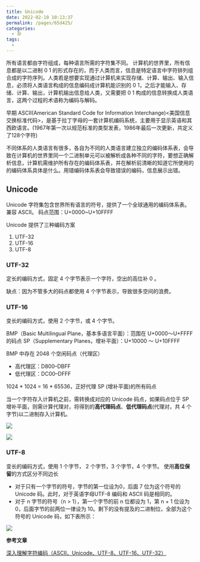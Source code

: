 ```yaml
---
title: Unicode
date: 2022-02-10 10:13:37
permalink: /pages/65d425/
categories:
  - 杂
tags:
  - 
---
```


所有语言都由字符组成，每种语言所需的字符集不同。
计算机的世界里，所有信息都是以二进制 0 1 的形式存在的，而于人类而言，信息是特定语言中字符排列组合成的字符序列。人类若是想要实现通过计算机来实现存储、计算、输出、输入信息，必须将人类语言构成的信息编码成计算机能识别的 0 1，之后才能输入、存储、计算、输出，计算机输出信息给人类，又需要把 0 1 构成的信息转换成人类语言，这两个过程的术语称为编码与解码。

早期 ASCII(American Standard Code for Information Interchange)<美国信息交换标准代码>，是基于拉丁字母的一套计算机编码系统，主要用于显示英语和其西欧语言。(1967年第一次以规范标准的类型发表，1986年最后一次更新，共定义了128个字符)

不同体系的人类语言有很多，各自为不同的人类语言建立独立的编码体系表，会导致在计算机的世界里同一个二进制单元可以被解析成各种不同的字符，要想正确解析信息，计算机需维护所有存在的编码体系表，并在解析前清晰的知道它所使用的的编码体系具体是什么。用错编码体系表会导致错误的编码，信息展示出错。

## Unicode

Unicode 字符集包含世界所有语言的符号，提供了一个全球通用的编码体系表。兼容 ASCII。
码点范围：U+0000~U+10FFFF

Unicode 提供了三种编码方案
1. UTF-32
2. UTF-16
3. UTF-8

### UTF-32

定长的编码方式，固定 4 个字节表示一个字符，空出的高位补 0 。

缺点：因为不管多大的码点都使用 4 个字节表示，导致很多空间的浪费。

### UTF-16

变长的编码方式，使用 2 个字节，或 4 个字节。

BMP（Basic Multilingual Plane，基本多语言平面）：范围在 U+0000～U+FFFF 的码点
SP（Supplementary Planes，增补平面）：U+10000 ～ U+10FFFF

BMP 中存在 2048 个空闲码点（代理区）
- 高代理区：D800–DBFF
- 低代理区：DC00–DFFF

1024 * 1024 = 16 * 65536，正好代理 SP (增补平面)的所有码点

当一个字符存入计算机之前，需转换成对应的 Unicode 码点，如果码点位于 SP 增补平面，则需计算代理对，将得到的**高代理码点**、**低代理码点**(代理对，共 4 个字节)以二进制存入计算机。

![](https://cdn.jsdelivr.net/gh/wangchiech/image_store/img/202202101558562.png)

![](https://cdn.jsdelivr.net/gh/wangchiech/image_store/img/202202101726059.png)

### UTF-8

变长的编码方式，使用 1 个字节， 2 个字节，3 个字节，4 个字节。
使用**高位保留**的方式区分不同边长

- 对于只有一个字节的符号，字节的第一位设为0，后面 7 位为这个符号的 Unicode 码。此时，对于英语字母UTF-8 编码和 ASCII 码是相同的。
- 对于 n 字节的符号（n > 1），第一个字节的前 n 位都设为 1，第 n + 1 位设为0，后面字节的前两位一律设为 10。剩下的没有提及的二进制位，全部为这个符号的 Unicode 码，如下表所示：

![](https://cdn.jsdelivr.net/gh/wangchiech/image_store/img/202202101741829.png)

**参考文章**


[深入理解字符编码（ASCII、Unicode、UTF-8、UTF-16、UTF-32）](https://juejin.cn/post/6844904159314116622)